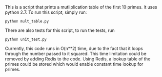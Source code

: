 This is a script that prints a mutliplication table of the first 10 primes. It uses
python 2.7. To run this script, simply run:
```
python mult_table.py
```
There are also tests for this script, to run the tests, run
```
python unit_test.py
```
Currently, this code runs in O(n**2) time, due to the fact that it loops through
the number passed to it squared. This time limitation could be removed by adding
Redis to the code. Using Redis, a lookup table of the primes could be stored
which would enable constant time lookup for primes.
